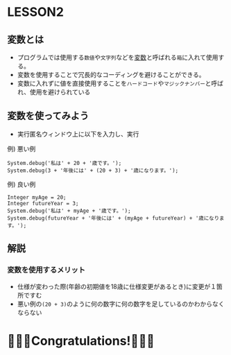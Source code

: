 # LESSON2
## 変数とは
 - プログラムでは使用する```数値```や```文字列```などを[変数](https://wa3.i-3-i.info/word1603.html)と呼ばれる```箱```に入れて使用する。
 - 変数を使用することで冗長的なコーディングを避けることができる。
 - 変数に入れずに値を直接使用することを```ハードコード```や```マジックナンバー```と呼ばれ、使用を避けられている
 
## 変数を使ってみよう
 - 実行匿名ウィンドウ上に以下を入力し、実行
 
 例) 悪い例
```apex
System.debug('私は' + 20 + '歳です。');
System.debug(3 + '年後には' + (20 + 3) + '歳になります。');
```

 例) 良い例
```apex
Integer myAge = 20;
Integer futureYear = 3;
System.debug('私は' + myAge + '歳です。');
System.debug(futureYear + '年後には' + (myAge + futureYear) + '歳になります。');
```

## 解説
### 変数を使用するメリット
 - 仕様が変わった際(年齢の初期値を18歳に仕様変更があるとき)に変更が１箇所ですむ
 - 悪い例の```(20 + 3)```のように何の数字に何の数字を足しているのかわからなくならない

# 🎉🎉🎉Congratulations!🎉🎉🎉
